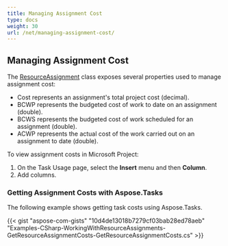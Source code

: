 ```yaml
---
title: Managing Assignment Cost
type: docs
weight: 30
url: /net/managing-assignment-cost/
---
```


## **Managing Assignment Cost**
The [ResourceAssignment]() class exposes several properties used to manage assignment cost:

- Cost represents an assignment's total project cost (decimal).
- BCWP represents the budgeted cost of work to date on an assignment (double).
- BCWS represents the budgeted cost of work scheduled for an assignment (double).
- ACWP represents the actual cost of the work carried out on an assignment to date (double).

To view assignment costs in Microsoft Project:

1. On the Task Usage page, select the **Insert** menu and then **Column**.
2. Add columns.
### **Getting Assignment Costs with Aspose.Tasks**
The following example shows getting task costs using Aspose.Tasks.

{{< gist "aspose-com-gists" "10d4de13018b7279cf03bab28ed78aeb" "Examples-CSharp-WorkingWithResourceAssignments-GetResourceAssignmentCosts-GetResourceAssignmentCosts.cs" >}}
